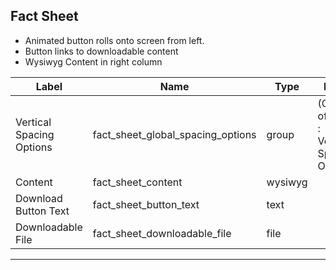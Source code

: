 ## Fact Sheet
- Animated button rolls onto screen from left.
- Button links to downloadable content
- Wysiwyg Content in right column

<table class="ll-fields-table">
  <thead>
    <th>Label</th>
    <th>Name</th>
    <th>Type</th>
    <th>Notes</th>
  </thead>
  <tbody>
                    <tr>
                      <td>Vertical Spacing Options</td>
                      <td>fact_sheet_global_spacing_options</td>
                      <td>group</td>
                      <td> (Clone of Utility : Vertical Spacing Options)</td>
                    </tr>
        <tr>
          <td>Content</td>
          <td>fact_sheet_content</td>
          <td>wysiwyg</td>
          <td></td>
        </tr>
        <tr>
          <td>Download Button Text</td>
          <td>fact_sheet_button_text</td>
          <td>text</td>
          <td></td>
        </tr>
        <tr>
          <td>Downloadable File</td>
          <td>fact_sheet_downloadable_file</td>
          <td>file</td>
          <td></td>
        </tr>
  </tbody>
</table>

***
